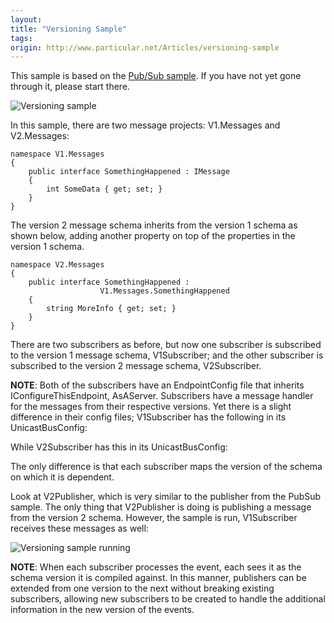 ```yaml
---
layout:
title: "Versioning Sample"
tags: 
origin: http://www.particular.net/Articles/versioning-sample
---
```

This sample is based on the [Pub/Sub sample](how-pub-sub-works). If you have not yet gone through it, please start there.

![Versioning sample](https://particular.blob.core.windows.net/media/Default/images/Versioning.png "Versioning sample")

In this sample, there are two message projects: V1.Messages and V2.Messages:

    namespace V1.Messages
    {
        public interface SomethingHappened : IMessage
        {
            int SomeData { get; set; }
        }
    }

The version 2 message schema inherits from the version 1 schema as shown below, adding another property on top of the properties in the version 1 schema.

    namespace V2.Messages
    {
        public interface SomethingHappened : 
                        V1.Messages.SomethingHappened
        {
            string MoreInfo { get; set; }
        }
    }

There are two subscribers as before, but now one subscriber is subscribed to the version 1 message schema, V1Subscriber; and the other subscriber is subscribed to the version 2 message schema, V2Subscriber.

**NOTE**: Both of the subscribers have an EndpointConfig file that inherits IConfigureThisEndpoint, AsAServer. Subscribers have a message handler for the messages from their respective versions. Yet there is a slight difference in their config files; V1Subscriber has the following in its UnicastBusConfig:






While V2Subscriber has this in its UnicastBusConfig:






The only difference is that each subscriber maps the version of the schema on which it is dependent.

Look at V2Publisher, which is very similar to the publisher from the PubSub sample. The only thing that V2Publisher is doing is publishing a message from the version 2 schema. However, the sample is run, V1Subscriber receives these messages as well:

![Versioning sample running](https://particular.blob.core.windows.net/media/Default/images/Versioning_running.png "Versioning sample running")

**NOTE**: When each subscriber processes the event, each sees it as the schema version it is compiled against. In this manner, publishers can be extended from one version to the next without breaking existing subscribers, allowing new subscribers to be created to handle the additional information in the new version of the events.

